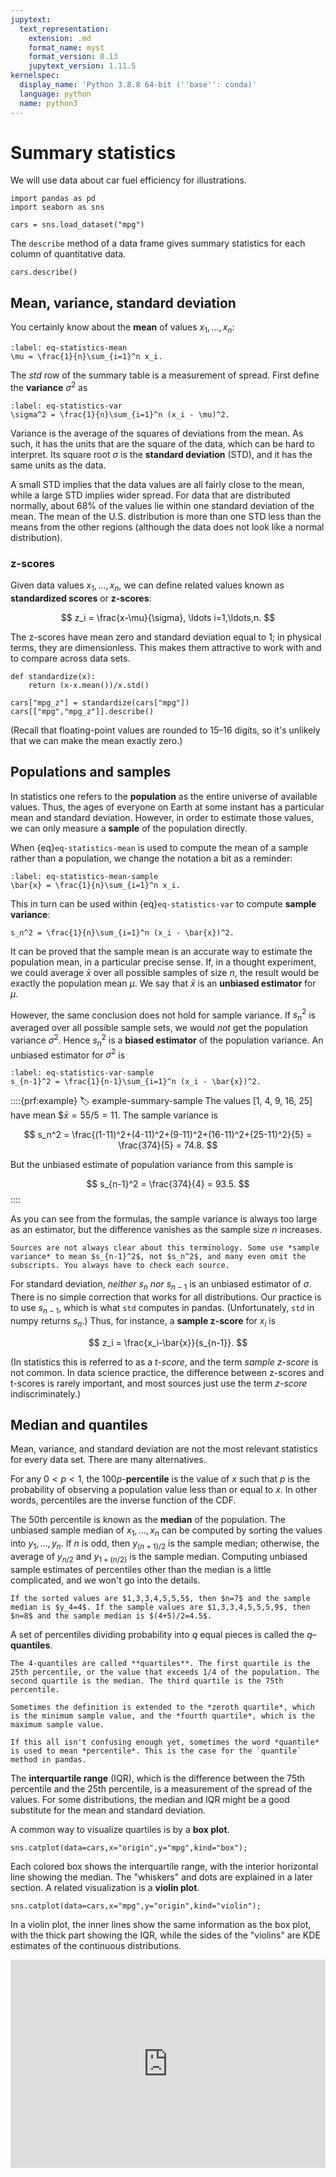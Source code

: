 ```yaml
---
jupytext:
  text_representation:
    extension: .md
    format_name: myst
    format_version: 0.13
    jupytext_version: 1.11.5
kernelspec:
  display_name: 'Python 3.8.8 64-bit (''base'': conda)'
  language: python
  name: python3
---
```


# Summary statistics

We will use data about car fuel efficiency for illustrations.

```{code-cell}
import pandas as pd
import seaborn as sns

cars = sns.load_dataset("mpg")
```

The `describe` method of a data frame gives summary statistics for each column of quantitative data.

```{code-cell}
cars.describe()
```

## Mean, variance, standard deviation

You certainly know about the **mean** of values $x_1,\ldots,x_n$:

```{math}
:label: eq-statistics-mean
\mu = \frac{1}{n}\sum_{i=1}^n x_i.
```

The *std* row of the summary table is a measurement of spread. First define the **variance** $\sigma^2$ as 

```{math}
:label: eq-statistics-var
\sigma^2 = \frac{1}{n}\sum_{i=1}^n (x_i - \mu)^2.
```

Variance is the average of the squares of deviations from the mean. As such, it has the units that are the square of the data, which can be hard to interpret. Its square root $\sigma$ is the **standard deviation** (STD), and it has the same units as the data. 

A small STD implies that the data values are all fairly close to the mean, while a large STD implies wider spread. For data that are distributed normally, about 68% of the values lie within one standard deviation of the mean. The mean of the U.S. distribution is more than one STD less than the means from the other regions (although the data does not look like a normal distribution).

### z-scores

Given data values $x_1,\ldots,x_n$, we can define related values known as **standardized scores** or **z-scores**:

$$
z_i = \frac{x-\mu}{\sigma}, \ldots i=1,\ldots,n.
$$

The z-scores have mean zero and standard deviation equal to 1; in physical terms, they are dimensionless. This makes them attractive to work with and to compare across data sets. 

```{code-cell}
def standardize(x):
    return (x-x.mean())/x.std()

cars["mpg_z"] = standardize(cars["mpg"])
cars[["mpg","mpg_z"]].describe()
```

(Recall that floating-point values are rounded to 15–16 digits, so it's unlikely that we can make the mean exactly zero.)

## Populations and samples

In statistics one refers to the **population** as the entire universe of available values. Thus, the ages of everyone on Earth at some instant has a particular mean and standard deviation. However, in order to estimate those values, we can only measure a **sample** of the population directly. 

When {eq}`eq-statistics-mean` is used to compute the mean of a sample rather than a population, we change the notation a bit as a reminder:

```{math}
:label: eq-statistics-mean-sample
\bar{x} = \frac{1}{n}\sum_{i=1}^n x_i.
```

This in turn can be used within {eq}`eq-statistics-var` to compute **sample variance**:

```{math}
s_n^2 = \frac{1}{n}\sum_{i=1}^n (x_i - \bar{x})^2.
```

It can be proved that the sample mean is an accurate way to estimate the population mean, in a particular precise sense. If, in a thought experiment, we could average $\bar{x}$ over all possible samples of size $n$, the result would be exactly the population mean $\mu$. We say that $\bar{x}$ is an **unbiased estimator** for $\mu$.

However, the same conclusion does not hold for sample variance. If $s_n^2$ is averaged over all possible sample sets, we would *not* get the population variance $\sigma^2$. Hence $s_n^2$ is a **biased estimator** of the population variance. An unbiased estimator for $\sigma^2$ is

```{math}
:label: eq-statistics-var-sample
s_{n-1}^2 = \frac{1}{n-1}\sum_{i=1}^n (x_i - \bar{x})^2.
```

::::{prf:example}
:label: example-summary-sample
The values [1, 4, 9, 16, 25] have mean $$\bar{x}=55/5 = 11$. The sample variance is 

$$
s_n^2 = \frac{(1-11)^2+(4-11)^2+(9-11)^2+(16-11)^2+(25-11)^2}{5} = \frac{374}{5} = 74.8.
$$

But the unbiased estimate of population variance from this sample is 

$$
s_{n-1}^2 = \frac{374}{4} = 93.5.
$$
::::

As you can see from the formulas, the sample variance is always too large as an estimator, but the difference vanishes as the sample size $n$ increases. 

```{warning}
Sources are not always clear about this terminology. Some use *sample variance* to mean $s_{n-1}^2$, not $s_n^2$, and many even omit the subscripts. You always have to check each source.
```

For standard deviation, *neither* $s_n$ *nor* $s_{n-1}$ is an unbiased estimator of $\sigma$. There is no simple correction that works for all distributions. Our practice is to use $s_{n-1}$, which is what `std` computes in pandas. (Unfortunately, `std` in numpy returns $s_n$.) Thus, for instance, a **sample z-score** for $x_i$ is 

$$
z_i = \frac{x_i-\bar{x}}{s_{n-1}}.
$$

(In statistics this is referred to as a *t-score*, and the term *sample z-score* is not common. In data science practice, the difference between z-scores and t-scores is rarely important, and most sources just use the term *z-score* indiscriminately.)

## Median and quantiles

Mean, variance, and standard deviation are not the most relevant statistics for every data set. There are many alternatives.

For any $0<p<1$, the $100p$-**percentile** is the value of $x$ such that $p$ is the probability of observing a population value less than or equal to $x$. In other words, percentiles are the inverse function of the CDF. 

The 50th percentile is known as the **median** of the population. The unbiased sample median of $x_1,\ldots,x_n$ can be computed by sorting the values into $y_1,\ldots,y_n$. If $n$ is odd, then $y_{(n+1)/2}$ is the sample median; otherwise, the average of $y_{n/2}$ and $y_{1+(n/2)}$ is the sample median. Computing unbiased sample estimates of percentiles other than the median is a little complicated, and we won't go into the details.

```{prf:example}
If the sorted values are $1,3,3,4,5,5,5$, then $n=7$ and the sample median is $y_4=4$. If the sample values are $1,3,3,4,5,5,5,9$, then $n=8$ and the sample median is $(4+5)/2=4.5$.
```

A set of percentiles dividing probability into $q$ equal pieces is called the $q$–**quantiles**.

```{prf:example}
The 4-quantiles are called **quartiles**. The first quartile is the 25th percentile, or the value that exceeds 1/4 of the population. The second quartile is the median. The third quartile is the 75th percentile. 

Sometimes the definition is extended to the *zeroth quartile*, which is the minimum sample value, and the *fourth quartile*, which is the maximum sample value.
```

```{warning}
If this all isn't confusing enough yet, sometimes the word *quantile* is used to mean *percentile*. This is the case for the `quantile` method in pandas.
```

The **interquartile range** (IQR), which is the difference between the 75th percentile and the 25th percentile, is a measurement of the spread of the values. For some distributions, the median and IQR might be a good substitute for the mean and standard deviation.

A common way to visualize quartiles is by a **box plot**.

```{code-cell} ipython3
sns.catplot(data=cars,x="origin",y="mpg",kind="box");
```

Each colored box shows the interquartile range, with the interior horizontal line showing the median. The "whiskers" and dots are explained in a later section. A related visualization is a **violin plot**.

```{code-cell} ipython3
sns.catplot(data=cars,x="mpg",y="origin",kind="violin");
```

In a violin plot, the inner lines show the same information as the box plot, with the thick part showing the IQR, while the sides of the "violins" are KDE estimates of the continuous distributions.

<div style="max-width:608px"><div style="position:relative;padding-bottom:66.118421052632%"><iframe id="kaltura_player" src="https://cdnapisec.kaltura.com/p/2358381/sp/235838100/embedIframeJs/uiconf_id/43030021/partner_id/2358381?iframeembed=true&playerId=kaltura_player&entry_id=1_kqyy86qx&flashvars[streamerType]=auto&amp;flashvars[localizationCode]=en&amp;flashvars[leadWithHTML5]=true&amp;flashvars[sideBarContainer.plugin]=true&amp;flashvars[sideBarContainer.position]=left&amp;flashvars[sideBarContainer.clickToClose]=true&amp;flashvars[chapters.plugin]=true&amp;flashvars[chapters.layout]=vertical&amp;flashvars[chapters.thumbnailRotator]=false&amp;flashvars[streamSelector.plugin]=true&amp;flashvars[EmbedPlayer.SpinnerTarget]=videoHolder&amp;flashvars[dualScreen.plugin]=true&amp;flashvars[Kaltura.addCrossoriginToIframe]=true&amp;&wid=1_mp2d99cc" width="608" height="402" allowfullscreen webkitallowfullscreen mozAllowFullScreen allow="autoplay *; fullscreen *; encrypted-media *" sandbox="allow-forms allow-same-origin allow-scripts allow-top-navigation allow-pointer-lock allow-popups allow-modals allow-orientation-lock allow-popups-to-escape-sandbox allow-presentation allow-top-navigation-by-user-activation" frameborder="0" title="Kaltura Player" style="position:absolute;top:0;left:0;width:100%;height:100%"></iframe></div></div>